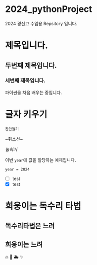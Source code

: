 # 2024_pythonProject
2024 경신고 수업용 Repsitory 입니다.

# 제목입니다.
## 두번째 제목입니다.
### 세번째 제목입니다.

파이썬을 처음 배우는 중입니다.

# 글자 키우기
```
칸만들기
```


~취소선~

*눕히기*

이번 `year`에 값을 할당하는 예제입니다.
```
year = 2024
```

- [ ] test 
- [X] test

# 희웅이는 독수리 타법
## 독수리타법은 느려
## 희웅이는 느려

:fire:
:bug:
:ambulance:
:sparkles:
